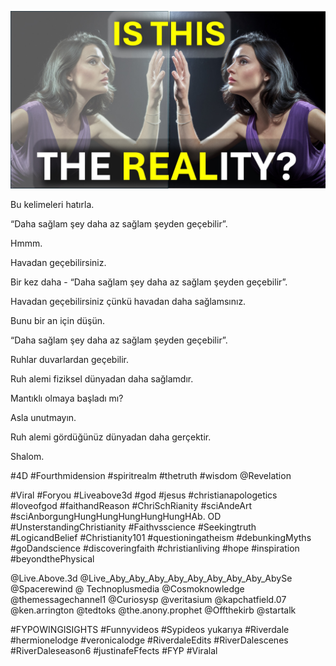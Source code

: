 ![Video cover image](../cover.jpg "cover photo")

Bu kelimeleri hatırla.

“Daha sağlam şey daha az sağlam şeyden geçebilir”.

Hmmm.

Havadan geçebilirsiniz.

Bir kez daha - “Daha sağlam şey daha az sağlam şeyden geçebilir”.

Havadan geçebilirsiniz çünkü havadan daha sağlamsınız.

Bunu bir an için düşün.

“Daha sağlam şey daha az sağlam şeyden geçebilir”.

Ruhlar duvarlardan geçebilir.

Ruh alemi fiziksel dünyadan daha sağlamdır.

Mantıklı olmaya başladı mı?

Asla unutmayın.

Ruh alemi gördüğünüz dünyadan daha gerçektir.

Shalom.


#4D #Fourthmidension #spiritrealm #thetruth #wisdom @Revelation

#Viral #Foryou #Liveabove3d #god #jesus #christianapologetics #loveofgod #faithandReason #ChriSchRianity #sciAndeArt #sciAnborgungHungHungHungHungHungHAb. OD #UnsterstandingChristianity #Faithvsscience #Seekingtruth #LogicandBelief #Christianity101 #questioningatheism #debunkingMyths #goDandscience #discoveringfaith #christianliving #hope #inspiration #beyondthePhysical

@Live.Above.3d @Live_Aby_Aby_Aby_Aby_Aby_Aby_Aby_Aby_AbySe @Spacerewind @ Technoplusmedia @Cosmoknowledge @themessagechannel1 @Curiosysp @veritasium @kapchatfield.07 @ken.arrington @tedtoks @the.anony.prophet @Offthekirb @startalk


 #FYPOWINGISIGHTS #Funnyvideos #Sypideos yukarıya #Riverdale #hermionelodge #veronicalodge #RiverdaleEdits #RiverDalescenes #RiverDaleseason6 #justinafeFfects #FYP #Viralal